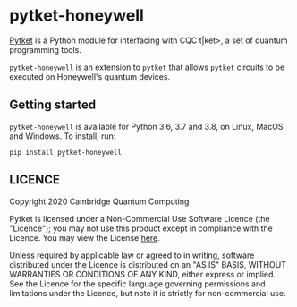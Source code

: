 # pytket-honeywell

[Pytket](https://cqcl.github.io/pytket) is a Python module for interfacing
with CQC t|ket>, a set of quantum programming tools.

`pytket-honeywell` is an extension to `pytket` that allows `pytket` circuits to
be executed on Honeywell's quantum devices.

## Getting started

`pytket-honeywell` is available for Python 3.6, 3.7 and 3.8, on Linux, MacOS and Windows.
To install, run:

```pip install pytket-honeywell```

## LICENCE

Copyright 2020 Cambridge Quantum Computing

Pytket is licensed under a Non-Commercial Use Software Licence (the "Licence");
you may not use this product except in compliance with the Licence. You may view
the License [here](https://cqcl.github.io/pytket/build/html/licence.html).

Unless required by applicable law or agreed to in writing, software distributed
under the Licence is distributed on an "AS IS" BASIS, WITHOUT WARRANTIES OR
CONDITIONS OF ANY KIND, either express or implied. See the Licence for the
specific language governing permissions and limitations under the Licence, but
note it is strictly for non-commercial use.
